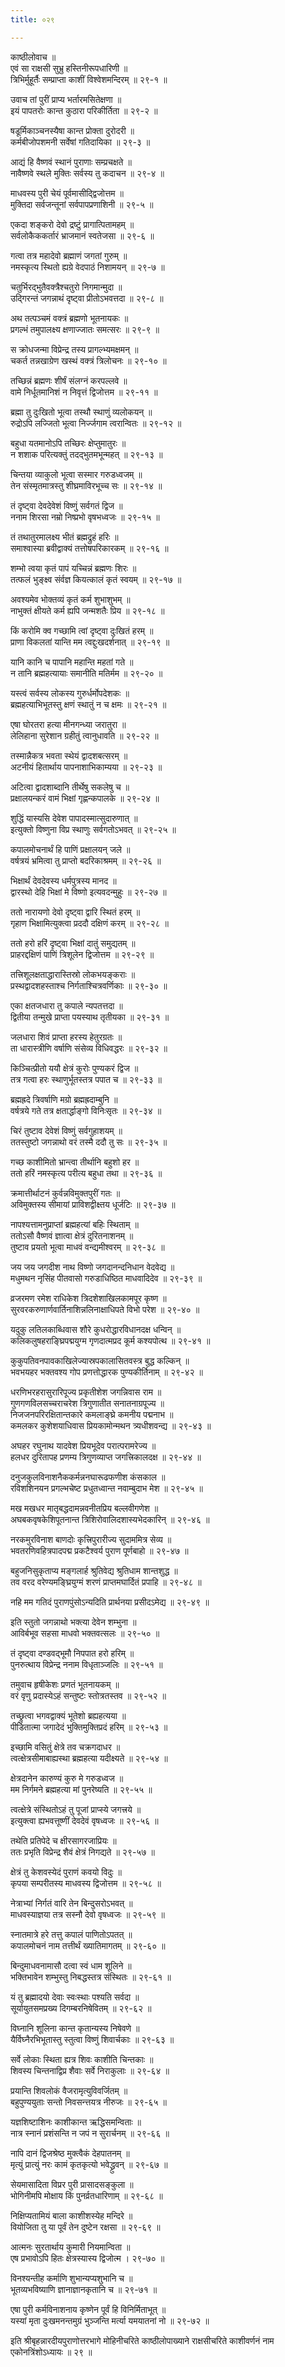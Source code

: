 ```yaml
---
title: ०२९

---
```

काष्ठीलोवाच ॥  
एवं सा राक्षसी सुभ्रु हस्तिनीरूपधारिणी ॥  
त्रिभिर्मुहूर्तैः सम्प्राप्ता काशीं विश्वेशमन्दिरम् ॥ २९-१ ॥  
  
उवाच तां पुरीं प्राप्य भर्तारमसितेक्षणा ॥  
इयं पापतरोः कान्त कुठारा परिकीर्तिता ॥ २९-२ ॥  
  
षडूर्मिकाञ्चनस्यैषा कान्त प्रोक्ता दुरोदरी ॥  
कर्मबीजोपशमनी सर्वेषां गतिदायिका ॥ २९-३ ॥  
  
आद्यं हि वैष्णवं स्थानं पुराणाः सम्प्रचक्षते ॥  
नावैष्णवे स्थले मुक्तिः सर्वस्य तु कदाचन ॥ २९-४ ॥  
  
माधवस्य पुरी चेयं पूर्वमासीद्द्विजोत्तम ॥  
मुक्तिदा सर्वजन्तूनां सर्वपापप्रणाशिनी ॥ २९-५ ॥  
  
एकदा शङ्करो देवो द्रष्टुं प्रागात्पितामहम् ॥  
सर्वलोकैककर्तारं भ्राजमानं स्वतेजसा ॥ २९-६ ॥  
  
गत्वा तत्र महादेवो ब्रह्माणं जगतां गुरुम् ॥  
नमस्कृत्य स्थितो ह्यग्रे वेदपाठं निशामयन् ॥ २९-७ ॥  
  
चतुर्भिरद्भुतैवक्त्रैश्चतुरो निगमान्मुदा ॥  
उद्गिरन्तं जगन्नाथं दृष्ट्वा प्रीतोऽभवत्तदा ॥ २९-८ ॥  
  
अथ तत्पञ्चमं वक्त्रं ब्रह्मणो भूतनायकः ॥  
प्रगल्भं तमुपालक्ष्य क्षणाज्जातः समत्सरः ॥ २९-९ ॥  
  
स क्रोधजन्मा विप्रेन्द्र तस्य प्रागल्भ्यमक्षमन् ॥  
चकर्त तन्नखाग्रेण खस्थं वक्त्रं त्रिलोचनः ॥ २९-१० ॥  
  
तच्छिन्नं ब्रह्मणः शीर्षं संलग्नं करपल्लवे ॥  
वामे निर्धूतमानिशं न निवृत्तं द्विजोत्तम ॥ २९-११ ॥  
  
ब्रह्मा तु दुःखितो भूत्वा तस्थौ स्थाणुं व्यलोकयन् ॥  
रुद्रोऽपि लज्जितो भूत्वा निर्ज्जगाम त्वरान्वितः ॥ २९-१२ ॥  
  
बहुधा यतमानोऽपि तच्छिरः क्षेप्तुमातुरः ॥  
न शशाक परित्यक्तुं तदद्भुतमभून्महत् ॥ २९-१३ ॥  
  
चिन्तया व्याकुलो भूत्वा सस्मार गरुडध्वजम् ॥  
तेन संस्मृतमात्रस्तु शीघ्रमाविरभूच्च सः ॥ २९-१४ ॥  
  
तं दृष्ट्वा देवदेवेशं विष्णुं सर्वगतं द्विज ॥  
ननाम शिरसा नम्रो निष्प्रभो वृषभध्वजः ॥ २९-१५ ॥  
  
तं तथातुरमालक्ष्य भीतं ब्रह्मद्रुहं हरिः ॥  
समाश्वास्या ब्रवीद्वाक्यं तत्तोषपरिकारकम् ॥ २९-१६ ॥  
  
शम्भो त्वया कृतं पापं यच्चिन्नं ब्रह्मणः शिरः ॥  
तत्फलं भुङ्क्ष्व संर्वज्ञ कियत्कालं कृतं स्वयम् ॥ २९-१७ ॥  
  
अवश्यमेव भोक्तव्यं कृतं कर्म शुभाशुभम् ॥  
नाभुक्तं क्षीयते कर्म ह्यपि जन्मशतैः प्रिय ॥ २९-१८ ॥  
  
किं करोमि क्व गच्छामि त्वां दृष्ट्वा दुःखितं हरम् ॥  
प्राणा विकलतां यान्ति मम त्वद्दुःखदर्शनात् ॥ २९-१९ ॥  
  
यानि कानि च पापानि महान्ति महतां गते ॥  
न तानि ब्रह्महत्यायाः समानीति मतिर्मम ॥ २९-२० ॥  
  
यस्त्वं सर्वस्य लोकस्य गुरुर्धर्मोपदेशकः ॥  
ब्रह्महत्याभिभूतस्तु क्षणं स्थातुं न च क्षमः ॥ २९-२१ ॥  
  
एषा घोरतरा हत्या मीनगन्ध्या जरातुरा ॥  
लेलिहाना सुरेशान ग्रहीतुं त्वानुधावति ॥ २९-२२ ॥  
  
तस्मान्नैकत्र भवता स्थेयं द्वादशबत्सरम् ॥  
अटनीयं हितार्थाय पापनाशाभिकाम्यया ॥ २९-२३ ॥  
  
अटित्वा द्वादशाब्दानि तीर्थेषु सकलेषु च ॥  
प्रक्षालयन्करं वामं भिक्षां गृह्णन्कपालके ॥ २९-२४ ॥  
  
शुद्धिं यास्यसि देवेश पापादस्मात्सुदारुणात् ॥  
इत्युक्तो विष्णुना विप्र स्थाणुः सर्वगतोऽभवत् ॥ २९-२५ ॥  
  
कपालमोचनार्थं हि पाणिं प्रक्षालयन् जले ॥  
वर्षत्रयं भ्रमित्वा तु प्राप्तो बदरिकाश्रमम् ॥ २९-२६ ॥  
  
भिक्षार्थं देवदेवस्य धर्मपुत्रस्य मानद ॥  
द्वारस्थो देहि भिक्षां मे विष्णो इत्यवदन्मुहुः ॥ २९-२७ ॥  
  
ततो नारायणो देवो दृष्ट्वा द्वारि स्थितं हरम् ॥  
गृहाण भिक्षामित्युक्त्वा प्रददौ दक्षिणं करम् ॥ २९-२८ ॥  
  
ततो हरो हरिं दृष्ट्वा भिक्षां दातुं समुद्यतम् ॥  
प्राहरद्दक्षिणं पाणिं त्रिशूलेन द्विजोत्तम ॥ २९-२९ ॥  
  
तत्त्रिशूलक्षताद्धारास्तिस्रो लोकभयङ्कराः ॥  
प्रस्थद्वादशहस्ताश्च निर्गताश्चित्रवर्णिकाः ॥ २९-३० ॥  
  
एका क्षतजधारा तु कपाले न्यपतत्तदा ॥  
द्वितीया तन्मुखे प्राप्ता पयस्याथ तृतीयका ॥ २९-३१ ॥  
  
जलधारा शिवं प्राप्ता हरस्य हेतुरग्रतः ॥  
ता धारास्त्रीणि वर्षाणि संसेव्य विधिवद्धरः ॥ २९-३२ ॥  
  
किञ्चित्प्रीतो ययौ क्षेत्रं कुरोः पुण्यकरं द्विज ॥  
तत्र गत्वा हरः स्थाणुर्भूतस्तत्र पपात च ॥ २९-३३ ॥  
  
ब्रह्मह्रदे त्रिवर्षाणि मग्रो ब्रह्मह्रदाम्बुनि ॥  
वर्षत्रये गते तत्र क्षतार्द्धाङ्गो विनिःसृतः ॥ २९-३४ ॥  
  
चिरं तुष्टाव देवेशं विष्णुं सर्वगुहाशयम् ॥  
ततस्तुष्टो जगन्नाथो वरं तस्मै ददौ तु सः ॥ २९-३५ ॥  
  
गच्छ काशीमितो भ्रान्त्वा तीर्थानि बहुशो हर ॥  
ततो हरिं नमस्कृत्य परीत्य बहुधा तथा ॥ २९-३६ ॥  
  
क्रमात्तीर्थाटनं कुर्वन्नविमुक्तपुरीं गतः ॥  
अविमुक्तस्य सीमायां प्राविशद्वीक्ष्तय धूर्जटिः ॥ २९-३७ ॥  
  
नापश्यत्तामनुप्राप्तां ब्रह्महत्यां बहिः स्थिताम् ॥  
ततोऽसौ वैष्णवं ज्ञात्वा क्षेत्रं दुरितनाशनम् ॥  
तुष्टाव प्रयतो भूत्वा माधवं वन्द्यमीश्वरम् ॥ २९-३८ ॥  
  
जय जय जगदीश नाथ विष्णो जगदानन्दनिधान वेदवेद्य ॥  
मधुमथन नृसिंह पीतवासो गरुडाधिष्ठित माधवादिदेव ॥ २९-३९ ॥  
  
व्रजरमण रमेश राधिकेश त्रिदशेशाखिलकामपूर कृष्ण ॥  
सुरवरकरुणार्णवार्तिनाशिन्नलिनाक्षाधिपते विभो परेश ॥ २९-४० ॥  
  
यदुकु लतिलकाब्धिवास शौरे कुधरोद्धारविधानदक्ष धन्विन् ॥  
कलिकलुषहराङ्घ्रिपद्मयुग्म गृणदात्मप्रद कूर्म कश्यपोत्थ ॥ २९-४१ ॥  
  
कुकुपतिवनपावकाखिलेज्यास्रपकालासितवस्त्र बुद्ध कल्किन् ॥  
भवभयहर भक्तवश्य गोप प्रणत्तोद्धारक पुण्यकीर्तिनाम् ॥ २९-४२ ॥  
  
धरणिभरहरासुरारिपूज्य प्रकृतीशेश जगन्निवास राम ॥  
गुणगणविलसच्चराचरेश त्रिगुणातीत सनातनाग्रपूज्य ॥  
निजजनपरिरक्षितान्तकारे कमलाङ्घ्रे कमनीय पद्मनाभ ॥  
कमलकर कुशेशयाधिवास प्रियकामोन्मथन त्र्यधीशवन्द्य ॥ २९-४३ ॥  
  
अघहर रघुनाथ यादवेश प्रियभूदेव परात्परामरेज्य ॥  
हलधर दुरितापह प्रणम्य त्रिगुणव्याप्त जगत्त्रिकालदक्ष ॥ २९-४४ ॥  
  
दनुजकुलविनाशनैककर्मन्ननघारूढफणीश कंसकाल ॥  
रविशशिनयन प्रगल्भचेष्ट प्रधुतध्वान्त नवाम्बुदाभ मेश ॥ २९-४५ ॥  
  
मख मखधर मातृबद्धदामन्नवनीतप्रिय बल्लवीगणेश ॥  
अघबकवृषकेशिपूतनान्त त्रिशिरोवालिदशास्यभेदकारिन् ॥ २९-४६ ॥  
  
नरकमुरविनाश बाणदोः कृत्त्रिपुरारीज्य सुदाममित्र सेव्य ॥  
भवतरणिवहित्रपादपद्म प्रकटैश्वर्य पुराण पूर्णबाहो ॥ २९-४७ ॥  
  
बहुजनिसुकृताप्य मङ्गलार्ह श्रुतिवेद्य श्रुतिधाम शान्तशुद्ध ॥  
तव वरद वरेण्यमङ्घ्रियुग्मं शरणं प्राप्तमघार्दितं प्रपाहि ॥ २९-४८ ॥  
  
नहि मम गतिदं पुराणपुंसोऽन्यदिति प्रार्थनया प्रसीदऽमेद्य ॥ २९-४९ ॥  
  
इति स्तुतो जगन्नाथो भक्त्या देवेन शम्भुना ॥  
आविर्बभूव सहसा माधवो भक्तवत्सलः ॥ २९-५० ॥  
  
तं दृष्ट्वा दण्डवद्भूमौ निपपात हरो हरिम् ॥  
पुनरुत्थाय विप्रेन्द्र ननाम विधृताञ्जलिः ॥ २९-५१ ॥  
  
तमुवाच हृषीकेशः प्रणतं भूतनायकम् ॥  
वरं वृणु प्रदास्येऽहं सन्तुष्टः स्तोत्रतस्तव ॥ २९-५२ ॥  
  
तच्छ्रुत्वा भगवद्वाक्यं भूतेशो ब्रह्यहत्यया ॥  
पीडितात्मा जगादेदं भुक्तिमुक्तिप्रदं हरिम् ॥ २९-५३ ॥  
  
इच्छामि वसितुं क्षेत्रे तव चक्रगदाधर ॥  
त्वत्क्षेत्रसीमाबाह्यस्था ब्रह्महत्या यदीक्ष्यते ॥ २९-५४ ॥  
  
क्षेत्रदानेन कारुण्यं कुरु मे गरुडध्वज ॥  
मम निर्गमने ब्रह्महत्या मां पुनरेष्यति ॥ २९-५५ ॥  
  
त्वत्क्षेत्रे संस्थितोऽहं तु पूजां प्राप्स्ये जगत्त्रये ॥  
इत्युक्त्वा ह्यभवत्तूष्णीं देवदेवं वृषध्वजः ॥ २९-५६ ॥  
  
तथेति प्रतिपेदे च क्षीरसागरजाप्रियः ॥  
ततः प्रभृति विप्रेन्द्र शैवं क्षेत्रं निगद्यते ॥ २९-५७ ॥  
  
क्षेत्रं तु केशवस्येदं पुराणं कवयो विदुः ॥  
कृपया सम्परीतस्य माधवस्य द्विजोत्तम ॥ २९-५८ ॥  
  
नेत्राभ्यां निर्गतं वारि तेन बिन्दुसरोऽभवत् ॥  
माधवस्याज्ञया तत्र सस्नौ देवो वृषध्वजः ॥ २९-५९ ॥  
  
स्नातमात्रे हरे तत्तु कपालं पाणितोऽपतत् ॥  
कपालमोचनं नाम तत्तीर्थं ख्यातिमागतम् ॥ २९-६० ॥  
  
बिन्दुमाधवनामासौ दत्वा स्वं धाम शूलिने ॥  
भक्तिभावेन शम्भुस्तु निबद्धस्तत्र संस्थितः ॥ २९-६१ ॥  
  
यं तु ब्रह्मादयो देवाः स्वःस्थाः पश्यति सर्वदा ॥  
सूर्यायुतसमप्रख्य दिगम्बरनिषेवितम् ॥ २९-६२ ॥  
  
विघ्नानि शूलिना कान्त कृतान्यस्य निषेवणे ॥  
यैर्विघ्नैरभिभूतास्तु स्तुत्वा विष्णुं शिवार्चकाः ॥ २९-६३ ॥  
  
सर्वे लोकाः स्थिता ह्यत्र शिवः काशीति चिन्तकाः ॥  
शिवस्य चिन्तनाद्विप्र शैवाः सर्वे निराकुलाः ॥ २९-६४ ॥  
  
प्रयान्ति शिवलोकं वैजरामृत्युविवर्जितम् ॥  
बहुपुण्ययुताः सन्तो निवसन्त्तयत्र नीरुजः ॥ २९-६५ ॥  
  
यज्ञशिष्टाशिनः काशीकान्त ऋद्धिसमन्विताः ॥  
नात्र स्नानं प्रशंसन्ति न जपं न सुरार्चनम् ॥ २९-६६ ॥  
  
नापि दानं द्विजश्रेष्ठ मुक्त्वैकं देहपातनम् ॥  
मृत्युं प्रात्युं नरः कामं कृतकृत्यो भवेद्ध्रुवन् ॥ २९-६७ ॥  
  
सेयमासादिता विप्रर पुरी प्रासादसङ्कुला ॥  
भोगिनीमपि मोक्षाय किं पुनर्व्रतधारिणाम् ॥ २९-६८ ॥  
  
निक्षिप्यतामियं बाला काशीशस्येह मन्दिरे ॥  
वियोजिता तु या पूर्वं तेन दुष्टेन रक्षसा ॥ २९-६९ ॥  
  
आत्मनः सुरतार्थाय कुमारी नियमान्विता ॥  
एष प्रभावोऽपि हितः क्षेत्रस्यास्य द्विजोत्म । २९-७० ॥  
  
विनश्यन्तीह कर्माणि शुभान्यप्यशुभानि च ॥  
भूतव्यभविष्याणि ज्ञानाज्ञानकृतानि च ॥ २९-७१ ॥  
  
एषा पुरी कर्मविनाशनाय कृष्णेन पूर्वं हि विनिर्मिताभूत् ॥  
यस्यां मृता दुःखमनन्तमुग्रं भुञ्जन्ति मर्त्या यमयातनां नो ॥ २९-७२ ॥  
  
इति श्रीबृहन्नारदीयपुराणोत्तरभागे मोहिनीचरिते काष्ठीलोपाख्याने राक्षसीचरिते काशीवर्णनं नाम एकोनत्रिंशोऽध्यायः ॥ २९ ॥